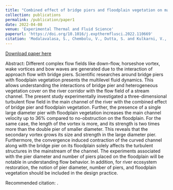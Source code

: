 ```yaml
---
title: "Combined effect of bridge piers and floodplain vegetation on main channel hydraulics"
collection: publications
permalink: /publication/paper1
date: 2022-04-08
venue: 'Experimental Thermal and Fluid Science'
paperurl: 'https://doi.org/10.1016/j.expthermflusci.2022.110669'
citation: 'Modalavalasa, S., Chembolu, V., Dutta, S. and Kulkarni, V., 2022. Combined effect of bridge piers and floodplain vegetation on main channel hydraulics. Experimental Thermal and Fluid Science, 136, p.110669.'
---
```


[Download paper here](https://github.com/ashutosh-hydro/ashutosh-hydro.github.io/blob/master/files/paper13.pdf)

Abstract: Different complex flow fields like down-flow, horseshoe vortex, wake vortices and bow waves are generated due to the interaction of approach flow with bridge piers. Scientific researches around bridge piers with floodplain vegetation presents the multilevel fluid dynamics. This allows understanding the interactions of bridge pier and heterogeneous vegetation cover on the river corridor with the flow field of a stream channel. The present study experimentally investigated a three-dimensional turbulent flow field in the main channel of the river with the combined effect of bridge pier and floodplain vegetation. Further, the presence of a single large diameter pier with floodplain vegetation increases the main channel velocity up to 36% compared to no-obstruction on the floodplain. For the same case, the length of the vortex is more, and its strength is two times more than the double pier of smaller diameter. This reveals that the secondary vortex grows its size and strength in the large diameter pier. Furthermore, the convergence induced contraction of the curved channel along with the bridge pier on its floodplain solely affects the turbulent structures in the mainstream of the channel. The experiments associated with the pier diameter and number of piers placed on the floodplain will be notable in understanding flow behavior. In addition, for river ecosystem restoration, the notion of pier diameter, number of piers, and floodplain vegetation should be included in the design practice.

Recommended citation: .
